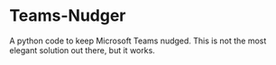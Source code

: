 # Teams-Nudger
A python code to keep Microsoft Teams nudged. This is not the most elegant solution out there, but it works.
